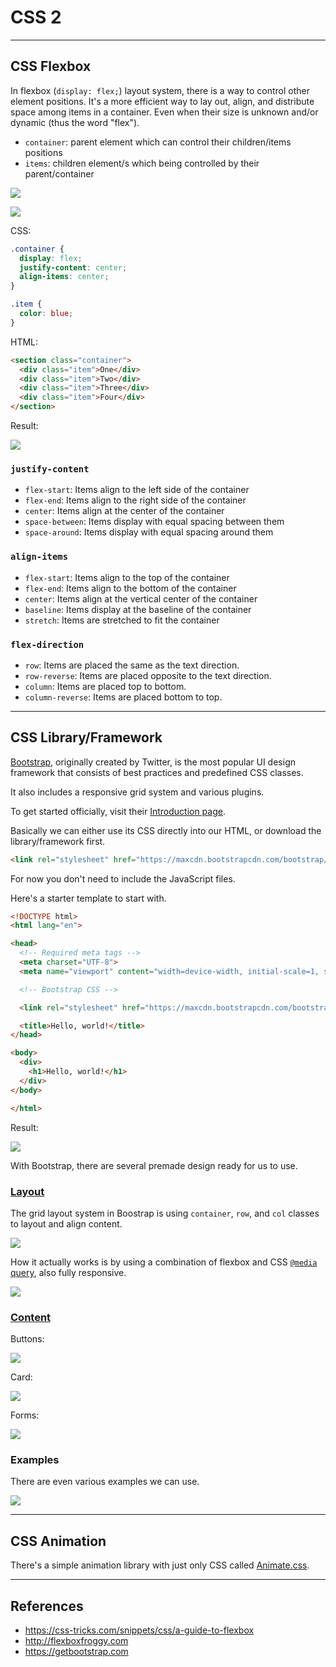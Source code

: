 # CSS 2

---

## CSS Flexbox

In flexbox (`display: flex;`) layout system, there is a way to control other element positions. It's a more efficient way to lay out, align, and distribute space among items in a container. Even when their size is unknown and/or dynamic (thus the word "flex").

* `container`: parent element which can control their children/items positions
* `items`: children element/s which being controlled by their parent/container

![](./assets/flex-container.svg)

![](./assets/flex-items.svg)

CSS:

```css
.container {
  display: flex;
  justify-content: center;
  align-items: center;
}

.item {
  color: blue;
}
```

HTML:

```html
<section class="container">
  <div class="item">One</div>
  <div class="item">Two</div>
  <div class="item">Three</div>
  <div class="item">Four</div>
</section>
```

Result:

![](./assets/result.png)

### `justify-content`

* `flex-start`: Items align to the left side of the container
* `flex-end`: Items align to the right side of the container
* `center`: Items align at the center of the container
* `space-between`: Items display with equal spacing between them
* `space-around`: Items display with equal spacing around them

### `align-items`

* `flex-start`: Items align to the top of the container
* `flex-end`: Items align to the bottom of the container
* `center`: Items align at the vertical center of the container
* `baseline`: Items display at the baseline of the container
* `stretch`: Items are stretched to fit the container

### `flex-direction`

* `row`: Items are placed the same as the text direction.
* `row-reverse`: Items are placed opposite to the text direction.
* `column`: Items are placed top to bottom.
* `column-reverse`: Items are placed bottom to top.

---

## CSS Library/Framework

[Bootstrap](https://getbootstrap.com), originally created by Twitter, is the most popular UI design framework that consists of best practices and predefined CSS classes.

It also includes a responsive grid system and various plugins.

To get started officially, visit their [Introduction page](https://getbootstrap.com/docs/4.0/getting-started/introduction).

Basically we can either use its CSS directly into our HTML, or download the library/framework first.

```html
<link rel="stylesheet" href="https://maxcdn.bootstrapcdn.com/bootstrap/4.0.0/css/bootstrap.min.css">
```

For now you don't need to include the JavaScript files.

Here's a starter template to start with.

```html
<!DOCTYPE html>
<html lang="en">

<head>
  <!-- Required meta tags -->
  <meta charset="UTF-8">
  <meta name="viewport" content="width=device-width, initial-scale=1, shrink-to-fit=no">

  <!-- Bootstrap CSS -->

  <link rel="stylesheet" href="https://maxcdn.bootstrapcdn.com/bootstrap/4.0.0/css/bootstrap.min.css">

  <title>Hello, world!</title>
</head>

<body>
  <div>
    <h1>Hello, world!</h1>
  </div>
</body>

</html>
```

Result:

![](./assets/boostrap-start.png)

With Bootstrap, there are several premade design ready for us to use.

### [Layout](https://getbootstrap.com/docs/4.0/layout/overview)

The grid layout system in Boostrap is using `container`, `row`, and `col` classes to layout and align content.

![](./assets/bootstrap-layout-container.png)

How it actually works is by using a combination of flexbox and CSS [`@media` query](https://www.w3schools.com/css/css_rwd_mediaqueries.asp), also fully
responsive.

![](./assets/bootstrap-layout-grid.png)

### [Content](https://getbootstrap.com/docs/4.0/components)

Buttons:

![](./assets/bootstrap-buttons.png)

Card:

![](./assets/bootstrap-card.png)

Forms:

![](./assets/bootstrap-forms.png)

### Examples

There are even various examples we can use.

![](./assets/bootstrap-examples.png)

---

## CSS Animation

There's a simple animation library with just only CSS called [Animate.css](https://daneden.github.io/animate.css).

---

## References

* <https://css-tricks.com/snippets/css/a-guide-to-flexbox>
* <http://flexboxfroggy.com>
* <https://getbootstrap.com>
